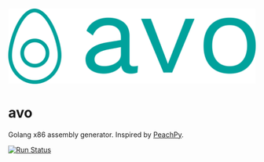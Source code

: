<p align="center"><img src="logo.svg" /></p>

# avo

Golang x86 assembly generator. Inspired by [PeachPy](https://github.com/Maratyszcza/PeachPy).

[![Run Status](https://api.shippable.com/projects/5bf9e8f059e32e0700ec360f/badge?branch=master)](https://app.shippable.com/github/mmcloughlin/avo/dashboard)
